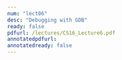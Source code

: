 ```yaml
---
num: "lect06"
desc: "Debugging with GDB"
ready: false
pdfurl: /lectures/CS16_Lecture6.pdf
annotatedpdfurl: 
annotatedready: false
---
```

